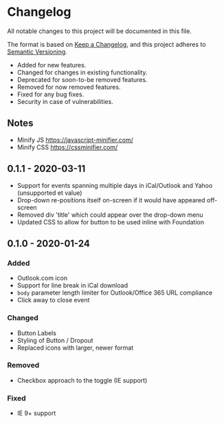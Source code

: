 # Changelog

All notable changes to this project will be documented in this file.

The format is based on [Keep a Changelog](https://keepachangelog.com/en/1.0.0/),
and this project adheres to [Semantic Versioning](https://semver.org/spec/v2.0.0.html).

- Added for new features.
- Changed for changes in existing functionality.
- Deprecated for soon-to-be removed features.
- Removed for now removed features.
- Fixed for any bug fixes.
- Security in case of vulnerabilities.

## Notes

- Minify JS https://javascript-minifier.com/
- Minify CSS https://cssminifier.com/

## 0.1.1 - 2020-03-11

- Support for events spanning multiple days in iCal/Outlook and Yahoo (unsupported et value)
- Drop-down re-positions itself on-screen if it would have appeared off-screen
- Removed div 'title' which could appear over the drop-down menu
- Updated CSS to allow for button to be used inline with Foundation

## 0.1.0 - 2020-01-24

### Added 

- Outlook.com icon
- Support for line break in iCal download 
- `body` parameter length limiter for Outlook/Office 365 URL compliance
- Click away to close event

### Changed

- Button Labels
- Styling of Button / Dropout
- Replaced icons with larger, newer format

### Removed

- Checkbox approach to the toggle (IE support)

### Fixed

- IE 9+ support